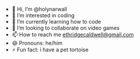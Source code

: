 - 👋 Hi, I’m @holynarwall
- 👀 I’m interested in coding
- 🌱 I’m currently learning how to code
- 💞️ I’m looking to collaborate on video games
- 📫 How to reach me ethridgecaldwell@gmail.com
- 😄 Pronouns: he/him
- ⚡ Fun fact: i have a pet tortoise

<!---
holynarwall/holynarwall is a ✨ special ✨ repository because its `README.md` (this file) appears on your GitHub profile.
You can click the Preview link to take a look at your changes.
--->

